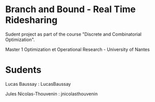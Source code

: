 # Branch and Bound - Real Time Ridesharing

Sudent project as part of the course "Discrete and Combinatorial Optimization".

Master 1 Optimization et Operational Research - University of Nantes

# Sudents
Lucas Baussay : LucasBaussay

Jules Nicolas-Thouvenin : jnicolasthouvenin
